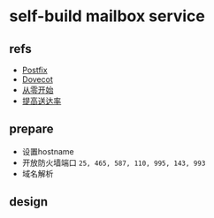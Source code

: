 # self-build mailbox service

## refs

* [Postfix](http://www.postfix.org/)
* [Dovecot](https://www.dovecot.org/)
* [从零开始](http://www.jianshu.com/p/610d9bf0ae8b)
* [提高送达率](http://lomu.me/post/SPF-DKIM-DMARC-PTR)

## prepare

* 设置hostname
* 开放防火墙端口 `25, 465, 587, 110, 995, 143, 993`
* 域名解析

## design

[](./design/pt.png)
[](./design/ft.png)